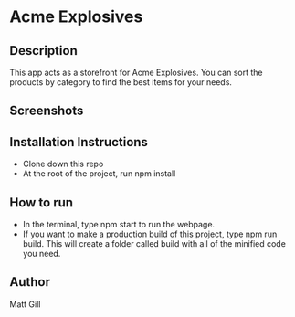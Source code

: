 # Acme Explosives

## Description
This app acts as a storefront for Acme Explosives. You can sort the products by category to find the best items for your needs. 

## Screenshots

## Installation Instructions
* Clone down this repo
* At the root of the project, run npm install

## How to run 
* In the terminal, type npm start to run the webpage.
* If you want to make a production build of this project, type npm run build. This will create a folder called build with all of the minified code you need.

## Author
Matt Gill 